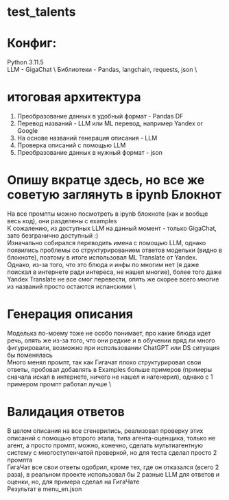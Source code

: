 # test_talents
# Конфиг: 
Python 3.11.5 \
LLM - GigaChat \ 
Библиотеки - Pandas, langchain, requests, json \ 
# итоговая архитектура
1) Преобразование данных в удобный формат - Pandas DF
2) Перевод названий - LLM или ML перевод, например Yandex or Google
3) На основе названий генерация описания - LLM
4) Проверка описаний с помощью LLM
5) Преобразование данных в нужный формат - json
# Опишу вкратце здесь, но все же советую заглянуть в ipynb Блокнот 
На все промпты можно посмотреть в ipynb блокноте (как и вообще весь код), они разделены с examples \
К сожалению, из доступных LLM на данный момент - только GigaChat, зато безгранично доступный :) \
Изначально собирался переводить имена с помощью LLM, однако появились проблемы со структурированием ответов модельки (видно в блокноте), поэтому в итоге использовал ML Translate от Yandex. \
Однако, из-за того, что это блюда и инфы по многим нет (я даже поискал в интернете ради интереса, не нашел многие), более того даже Yandex Translate не все смог перевести, опять же скорее всего многие из названий просто остаются испанскими \
# Генерация описания
Моделька по-моему тоже не особо понимает, про какие блюда идет речь, опять же из-за того, что они редкие и в обучении вряд ли много фигурировали, возможно при использовании ChatGPT или DS ситуация бы поменялась\
Много менял промпт, так как Гигачат плохо структурировал свои ответы, пробовал добавлять в Examples больше примеров (примеры сначала искал в интернете, ничего не нашел и нагенерил), однако с 1 примером промпт работал лучше \
# Валидация ответов
В целом описания на все сгенерились, реализовал проверку этих описаний с помощью второго этапа, типа агента-оценщика, только не агент, а просто промпт, можно, конечно, сделать мультиагентную систему с многоступенчатой проверкой, но для теста сделал просто 2 промпта \
ГигаЧат все свои ответы одобрил, кроме тех, где он отказался (всего 2 раза), в реальном проекте использовал бы 2 разные LLM для ответов и оценки, но, для примера сделал на ГигаЧате \
Результат в menu_en.json

